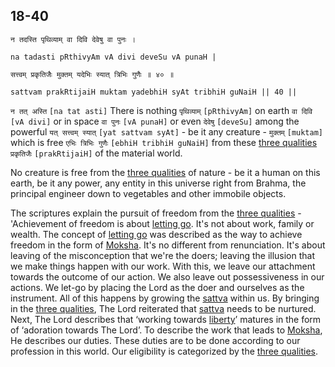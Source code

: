 ## 18-40


```shloka-sa
न तदस्ति पृथिव्याम् वा दिवि देवेषु वा पुनः ।
```
```shloka-sa-hk
na tadasti pRthivyAm vA divi deveSu vA punaH |
```
```shloka-sa
सत्त्वम् प्रकृतिजैः मुक्तम् यदेभिः स्यात् त्रिभिः गुणैः ॥ ४० ॥
```
```shloka-sa-hk
sattvam prakRtijaiH muktam yadebhiH syAt tribhiH guNaiH || 40 ||
```

`न तत् अस्ति` `[na tat asti]` There is nothing `पृथिव्याम्` `[pRthivyAm]` on earth `वा दिवि` `[vA divi]` or in space `वा पुनः` `[vA punaH]` or even `देवेषु` `[deveSu]` among the powerful `यत् सत्त्वम् स्यात्` `[yat sattvam syAt]` - be it any creature - `मुक्तम्` `[muktam]` which is free `एभिः त्रिभिः गुणैः` `[ebhiH tribhiH guNaiH]` from these [three qualities](satva_rajas_tamas) `प्रकृतिजैः` `[prakRtijaiH]` of the material world.

No creature is free from the [three qualities](satva_rajas_tamas) of nature - be it a human on this earth, be it any power, any entity in this universe right from Brahma, the principal engineer down to vegetables and other immobile objects.



The scriptures explain the pursuit of freedom from the [three qualities](satva_rajas_tamas) - 'Achievement of freedom is about [letting go](letting_go). It's not about work, family or wealth. The concept of [letting go](letting_go) was described as the way to achieve freedom in the form of [Moksha](Moksha). It's no different from renunciation. 
It's about leaving of the misconception that we're the doers; leaving the illusion that we make things happen with our work. With this, we leave our attachment towards the outcome of our action. We also leave out possessiveness in our actions. 
We let-go by placing the Lord as the doer and ourselves as the instrument. All of this happens by growing the [sattva](sattva) within us. 
By bringing in the [three qualities](satva_rajas_tamas_effects), The Lord reiterated that [sattva](sattva) needs to be nurtured.
Next, The Lord describes that ‘working towards [liberty](Moksha)’ matures in the form of ‘adoration towards The Lord’. To describe the work that leads to [Moksha](Moksha), He describes our duties. These duties are to be done according to our profession in this world. Our eligibility is categorized by the [three qualities](satva_rajas_tamas).

